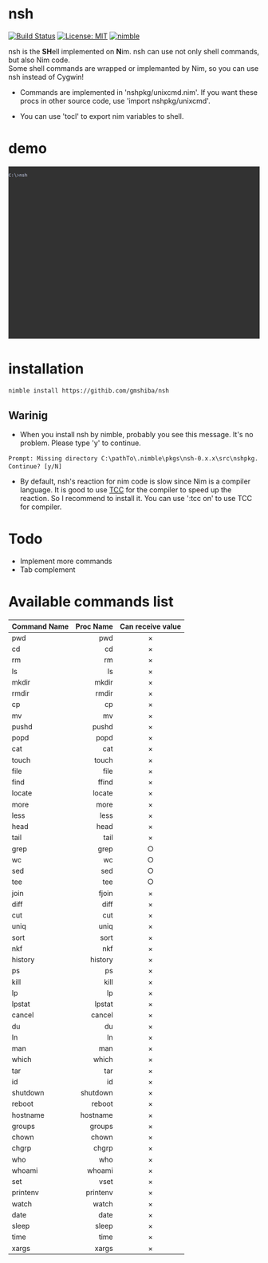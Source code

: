 # nsh
[![Build Status](https://travis-ci.org/gmshiba/nsh.svg?branch=master)](https://travis-ci.org/gmshiba/nsh)
[![License: MIT](https://img.shields.io/badge/License-MIT-yellow.svg)](https://opensource.org/licenses/MIT)
[![nimble](https://raw.githubusercontent.com/yglukhov/nimble-tag/master/nimble.png)](https://github.com/yglukhov/nimble-tag)

nsh is the **SH**ell implemented on **N**im.
nsh can use not only shell commands, but also Nim code.  
Some shell commands are wrapped or implemanted by Nim,
so you can use nsh instead of Cygwin!


* Commands are implemented in 'nshpkg/unixcmd.nim'.
If you want these procs in other source code, use 'import nshpkg/unixcmd'.

* You can use 'tocl' to export nim variables to shell.

# demo

![demo](demo/nshdemo.gif)

# installation

```
nimble install https://githib.com/gmshiba/nsh
```

## Warinig

* When you install nsh by nimble, probably you see this message. It's no problem. Please type 'y' to continue.

```
Prompt: Missing directory C:\pathTo\.nimble\pkgs\nsh-0.x.x\src\nshpkg. Continue? [y/N]
```

* By default, nsh's reaction for nim code is slow since Nim is a compiler language.
It is good to use [TCC](https://bellard.org/tcc/) for the compiler to speed up the reaction. So I recommend to install it. You can use ':tcc on' to use TCC for compiler.


# Todo

* Implement more commands
* Tab complement

# Available commands list

| Command Name | Proc Name | Can receive value |
| :----------- | --------: | :---------------: |
| pwd          |       pwd |         ×         |
| cd           |        cd |         ×         |
| rm           |        rm |         ×         |
| ls           |        ls |         ×         |
| mkdir        |     mkdir |         ×         |
| rmdir        |     rmdir |         ×         |
| cp           |        cp |         ×         |
| mv           |        mv |         ×         |
| pushd        |     pushd |         ×         |
| popd         |      popd |         ×         |
| cat          |       cat |         ×         |
| touch        |     touch |         ×         |
| file         |      file |         ×         |
| find         |     ffind |         ×         |
| locate       |    locate |         ×         |
| more         |      more |         ×         |
| less         |      less |         ×         |
| head         |      head |         ×         |
| tail         |      tail |         ×         |
| grep         |      grep |         ○         |
| wc           |        wc |         ○         |
| sed          |       sed |         ○         |
| tee          |       tee |         ○         |
| join         |     fjoin |         ×         |
| diff         |      diff |         ×         |
| cut          |       cut |         ×         |
| uniq         |      uniq |         ×         |
| sort         |      sort |         ×         |
| nkf          |       nkf |         ×         |
| history      |   history |         ×         |
| ps           |        ps |         ×         |
| kill         |      kill |         ×         |
| lp           |        lp |         ×         |
| lpstat       |    lpstat |         ×         |
| cancel       |    cancel |         ×         |
| du           |        du |         ×         |
| ln           |        ln |         ×         |
| man          |       man |         ×         |
| which        |     which |         ×         |
| tar          |       tar |         ×         |
| id           |        id |         ×         |
| shutdown     |  shutdown |         ×         |
| reboot       |    reboot |         ×         |
| hostname     |  hostname |         ×         |
| groups       |    groups |         ×         |
| chown        |     chown |         ×         |
| chgrp        |     chgrp |         ×         |
| who          |       who |         ×         |
| whoami       |    whoami |         ×         |
| set          |      vset |         ×         |
| printenv     |  printenv |         ×         |
| watch        |     watch |         ×         |
| date         |      date |         ×         |
| sleep        |     sleep |         ×         |
| time         |      time |         ×         |
| xargs        |     xargs |         ×         |
